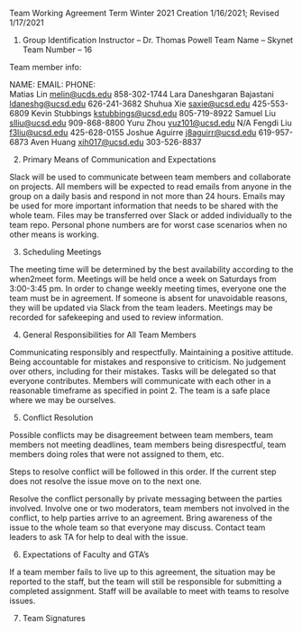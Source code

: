 Team Working Agreement
Term Winter 2021
Creation 1/16/2021; Revised 1/17/2021 

1) Group Identification
Instructor – Dr. Thomas Powell
Team Name – Skynet
Team Number – 16

Team member info:

NAME:				EMAIL:		PHONE:	
Matias Lin			melin@ucds.edu		858-302-1744
Lara Daneshgaran Bajastani	ldaneshg@ucsd.edu		626-241-3682
Shuhua Xie			saxie@ucsd.edu		425-553-6809
Kevin Stubbings		kstubbings@ucsd.edu   	805-719-8922
Samuel Liu			slliu@ucsd.edu		909-868-8800
Yuru Zhou			yuz101@ucsd.edu		N/A
Fengdi Liu			f3liu@ucsd.edu		425-628-0155
Joshue Aguirre		j8aguirr@ucsd.edu		619-957-6873
Aven Huang			xih017@ucsd.edu		303-526-8837


2) Primary Means of Communication and Expectations

Slack will be used to communicate between team members and collaborate on projects. All members will be expected to read emails from anyone in the group on a daily basis and respond in not more than 24 hours. Emails may be used for more important information that needs to be shared with the whole team. Files may be transferred over Slack or added individually to the team repo. Personal phone numbers are for worst case scenarios when no other means is working. 

3) Scheduling Meetings 

The meeting time will be determined by the best availability according to the when2meet form. Meetings will be held once a week on Saturdays from 3:00-3:45 pm. In order to change weekly meeting times, everyone one the team must be in agreement. If someone is absent for unavoidable reasons, they will be updated via Slack from the team leaders. Meetings may be recorded for safekeeping and used to review information. 

4) General Responsibilities for All Team Members

Communicating responsibly and respectfully.
Maintaining a positive attitude. 
Being accountable for mistakes and responsive to criticism.
No judgement over others, including for their mistakes.
Tasks will be delegated so that everyone contributes.
Members will communicate with each other in a reasonable timeframe as specified in point 2. 
The team is a safe place where we may be ourselves. 

5) Conflict Resolution

Possible conflicts may be disagreement between team members, team members not meeting deadlines, team members being disrespectful, team members doing roles that were not assigned to them, etc.

Steps to resolve conflict will be followed in this order. If the current step does not resolve the issue move on to the next one.

Resolve the conflict personally by private messaging between the parties involved. 
Involve one or two moderators, team members not involved in the conflict, to help parties arrive to an agreement. 
Bring awareness of the issue to the whole team so that everyone may discuss.
Contact team leaders to ask TA for help to deal with the issue. 

6) Expectations of Faculty and GTA’s

If a team member fails to live up to this agreement, the situation may be reported to the staff, but the team will still be responsible for submitting a completed assignment. Staff will be available to meet with teams to resolve issues.

7) Team Signatures

